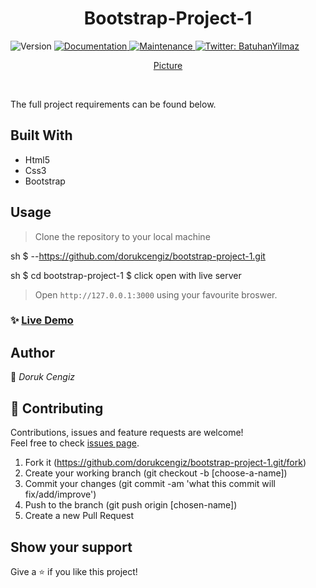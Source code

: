 <h1 align="center">Bootstrap-Project-1</h1>
<p>
  <img alt="Version" src="https://img.shields.io/badge/version-1.0.0-blue.svg?cacheSeconds=2592000" />
  <a href="https://github.com/dorukcengiz/bootstrap-project-1#readme" target="_blank">
    <img alt="Documentation" src="https://img.shields.io/badge/documentation-yes-brightgreen.svg" />
  </a>
  <a href="https://github.com/dorukcengiz/bootstrap-project-1/commit-activity" target="_blank">
    <img alt="Maintenance" src="https://img.shields.io/badge/Maintained%3F-yes-green.svg" />
  </a>
  <a href="https://twitter.com/batuhan38008916" target="_blank">
    <img alt="Twitter: BatuhanYilmaz" src="https://img.shields.io/twitter/follow/batuhan38008916.svg?style=social" />
  </a>
</p>
<p align="center">
  <a href="https://github.com/dorukcengiz/bootstrap-project-1" target="_blank">
    Picture
  </a>
</p>

<br>

The full project requirements can be found below.

## Built With

- Html5
- Css3
- Bootstrap

## Usage

> Clone the repository to your local machine

sh
$ --https://github.com/dorukcengiz/bootstrap-project-1.git


sh
$ cd bootstrap-project-1
$ click open with live server



> Open `http://127.0.0.1:3000` using your favourite broswer.

### ✨ [Live Demo](https://dorukcengiz.github.io/bootstrap-project-1/)


## Author

👤 *Doruk Cengiz*

## 🤝 Contributing

Contributions, issues and feature requests are welcome!<br />Feel free to check [issues page](https://github.com/dorukcengiz/bootstrap-project-1/issues).

1. Fork it (https://github.com/dorukcengiz/bootstrap-project-1.git/fork)
2. Create your working branch (git checkout -b [choose-a-name])
3. Commit your changes (git commit -am 'what this commit will fix/add/improve')
4. Push to the branch (git push origin [chosen-name])
5. Create a new Pull Request



## Show your support

Give a ⭐ if you like this project!




